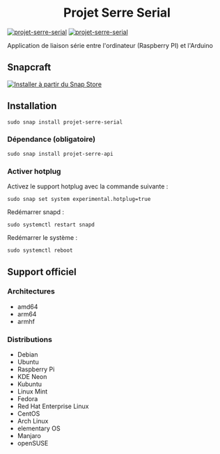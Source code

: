 <h1 align="center">Projet Serre Serial</h1>

[![projet-serre-serial](https://snapcraft.io/projet-serre-serial/badge.svg)](https://snapcraft.io/projet-serre-serial)
[![projet-serre-serial](https://snapcraft.io/projet-serre-serial/trending.svg?name=0)](https://snapcraft.io/projet-serre-serial)

Application de liaison série entre l'ordinateur (Raspberry PI) et l'Arduino

## Snapcraft
[![Installer à partir du Snap Store](https://snapcraft.io/static/images/badges/fr/snap-store-white.svg)](https://snapcraft.io/projet-serre-serial)

## Installation

    sudo snap install projet-serre-serial

### Dépendance (obligatoire)

    sudo snap install projet-serre-api

### Activer hotplug
Activez le support hotplug avec la commande suivante :

    sudo snap set system experimental.hotplug=true

Redémarrer snapd :

    sudo systemctl restart snapd

Redémarrer le système :

    sudo systemctl reboot

## Support officiel
### Architectures
- amd64
- arm64
- armhf
### Distributions
- Debian
- Ubuntu
- Raspberry Pi
- KDE Neon
- Kubuntu
- Linux Mint
- Fedora
- Red Hat Enterprise Linux
- CentOS
- Arch Linux
- elementary OS
- Manjaro
- openSUSE
